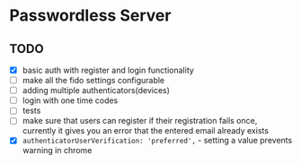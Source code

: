 # Passwordless Server

## TODO

- [x] basic auth with register and login functionality
- [ ] make all the fido settings configurable
- [ ] adding multiple authenticators(devices)
- [ ] login with one time codes
- [ ] tests
- [ ] make sure that users can register if their registration fails once, currently it gives you an error that the entered email already exists
- [x] `authenticatorUserVerification: 'preferred',` - setting a value prevents warning in chrome
